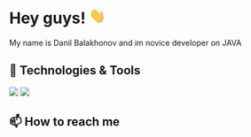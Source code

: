 # Hey guys! <img src="https://raw.githubusercontent.com/StanGirard/StanGirard/master/wave.gif" width="30px">

My name is Danil Balakhonov and im novice developer on JAVA

## 🔧 Technologies & Tools
![](https://img.shields.io/badge/Code-JavaScript-informational?style=flat&logo=javascript&logoColor=white&color=blue)
![](https://img.shields.io/badge/Tools-Docker-informational?style=flat&logo=docker&logoColor=white&color=blue)

## 📫 How to reach me
<!--
**DBalakhonov/Dbalakhonov** is a ✨ _special_ ✨ repository because its `README.md` (this file) appears on your GitHub profile.

Here are some ideas to get you started:

- 🔭 I’m currently working on ...
- 🌱 I’m currently learning ...
- 👯 I’m looking to collaborate on ...
- 🤔 I’m looking for help with ...
- 💬 Ask me about ...
- 📫 How to reach me: ...
- 😄 Pronouns: ...
- ⚡ Fun fact: ...
-->
